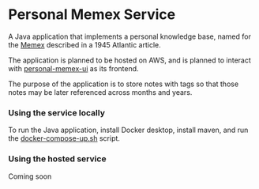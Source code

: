 # Personal Memex Service

A Java application that implements a personal knowledge base, named for the [Memex](https://en.wikipedia.org/wiki/Memex) described in a 1945 Atlantic article.

The application is planned to be hosted on AWS, and is planned to interact with [personal-memex-ui](https://github.com/matthewjohnson42/personal-memex-ui) as its frontend.

The purpose of the application is to store notes with tags so that those notes may be later referenced across months and years.

### Using the service locally
To run the Java application, install Docker desktop, install maven, and run the [docker-compose-up.sh](https://github.com/matthewjohnson42/pesonal-memex-service/docker/docker-compose-up.sh) script.

### Using the hosted service
Coming soon
